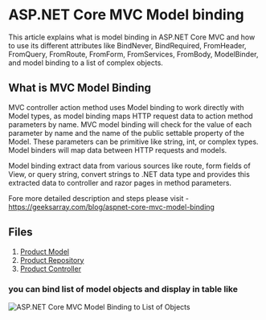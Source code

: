 # ASP.NET Core MVC Model binding

This article explains what is model binding in ASP.NET Core MVC and how to use its different attributes like BindNever, BindRequired, FromHeader, FromQuery, FromRoute,  FromForm, FromServices, FromBody, ModelBinder, and model binding to a list of complex objects.

## What is MVC Model Binding

MVC controller action method uses Model binding to work directly with Model types, as model binding maps HTTP request data to action method parameters by name. MVC model binding will check for the value of each parameter by name and the name of the public settable property of the Model. These parameters can be primitive like string, int, or complex types. Model binders will map data between HTTP requests and models.

Model binding extract data from various sources like route, form fields of View, or query string, convert strings to .NET data type and provides this extracted data to controller and razor pages in method parameters.

Fore more detailed description and steps please visit - https://geeksarray.com/blog/aspnet-core-mvc-model-binding

## Files

1. [Product Model](https://github.com/geeksarray/aspnet-core-mvc-model-binding/blob/main/Areas/Products/Models/Product.cs)
1. [Product Repository](https://github.com/geeksarray/aspnet-core-mvc-model-binding/blob/main/Areas/Products/Models/ProductRepository.cs)
1. [Product Controller](https://github.com/geeksarray/aspnet-core-mvc-model-binding/blob/main/Areas/Products/Controllers/ProductController.cs)

### you can bind list of model objects and display in table like

![ASP.NET Core MVC Model Binding to List of Objects](https://geeksarray.com/images/blog/asp-net-core-mvc-model-binding-to-list-object.png)



